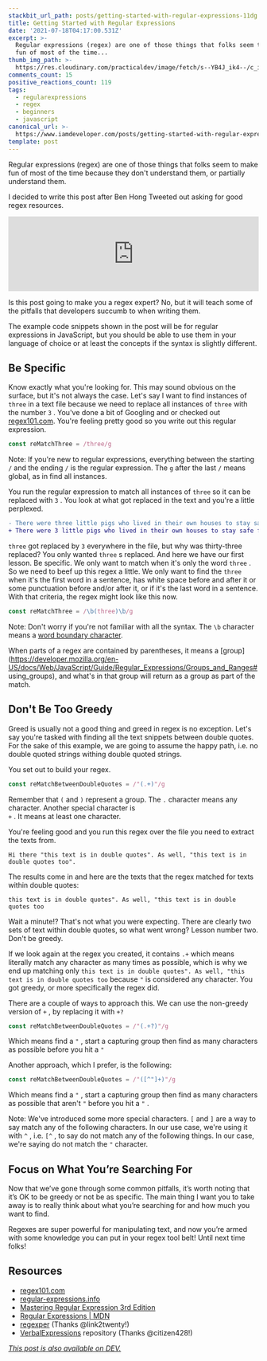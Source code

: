 ```yaml
---
stackbit_url_path: posts/getting-started-with-regular-expressions-11dg
title: Getting Started with Regular Expressions
date: '2021-07-18T04:17:00.531Z'
excerpt: >-
  Regular expressions (regex) are one of those things that folks seem to make
  fun of most of the time...
thumb_img_path: >-
  https://res.cloudinary.com/practicaldev/image/fetch/s--YB4J_ik4--/c_imagga_scale,f_auto,fl_progressive,h_420,q_auto,w_1000/https://dev-to-uploads.s3.amazonaws.com/uploads/articles/z4v5ldpkdcyphu9m07w4.png
comments_count: 15
positive_reactions_count: 119
tags:
  - regularexpressions
  - regex
  - beginners
  - javascript
canonical_url: >-
  https://www.iamdeveloper.com/posts/getting-started-with-regular-expressions-11dg
template: post
---
```

Regular expressions (regex) are one of those things that folks seem to make fun of most of the time because they don't understand them, or partially understand them.

I decided to write this post after Ben Hong Tweeted out asking for good regex resources.


<iframe class="liquidTag" src="https://dev.to/embed/twitter?args=1416417046150193152" style="border: 0; width: 100%;"></iframe>


Is this post going to make you a regex expert? No, but it will teach some of the pitfalls that developers succumb to when writing them.

The example code snippets shown in the post will be for regular expressions in JavaScript, but you should be able to use them in your language of choice or at least the concepts if the syntax is slightly different.

## Be Specific

Know exactly what you're looking for. This may sound obvious on the surface, but it's not always the case. Let's say I want to find instances of 
`three`
 in a text file because we need to replace all instances of 
`three`
 with the number 
`3`
. You've done a bit of Googling and or checked out [regex101.com](https://regex101.com). You're feeling pretty good so you write out this regular expression.


```javascript
const reMatchThree = /three/g
```


Note: If you're new to regular expressions, everything between the starting 
`/`
 and the ending 
`/`
 is the regular expression. The 
`g`
 after the last 
`/`
 means global, as in find all instances.

You run the regular expression to match all instances of 
`three`
 so it can be replaced with 
`3`
. You look at what got replaced in the text and you're a little perplexed.


```diff
- There were three little pigs who lived in their own houses to stay safe from the big bad wolf who was thirty-three years old.
+ There were 3 little pigs who lived in their own houses to stay safe from the big bad wolf who was thirty-3 years old.
```



`three`
 got replaced by 
`3`
 everywhere in the file, but why was thirty-three replaced? You only wanted 
`three`
s replaced. And here we have our first lesson. Be specific. We only want to match when it's only the word 
`three`
. So we need to beef up this regex a little. We only want to find the 
`three`
 when it's the first word in a sentence, has white space before and after it or some punctuation before and/or after it, or if it's the last word in a sentence. With that criteria, the regex might look like this now.


```javascript
const reMatchThree = /\b(three)\b/g
```


Note: Don't worry if you're not familiar with all the syntax. The 
`\b`
 character means a [word boundary character](https://regular-expressions.mobi/wordboundaries.html?wlr=1).

When parts of a regex are contained by parentheses, it means a [group](https://developer.mozilla.org/en-US/docs/Web/JavaScript/Guide/Regular_Expressions/Groups_and_Ranges# using_groups), and what's in that group will return as a group as part of the match.

## Don't Be Too Greedy

Greed is usually not a good thing and greed in regex is no exception. Let's say you're tasked with finding all the text snippets between double quotes. For the sake of this example, we are going to assume the happy path, i.e. no double quoted strings withing double quoted strings.

You set out to build your regex. 


```javascript
const reMatchBetweenDoubleQuotes = /"(.+)"/g
```


Remember that 
`(`
 and 
`)`
 represent a group. The 
`.`
 character means any character. Another special character is  
`+`
. It means at least one character. 

You're feeling good and you run this regex over the file you need to extract the texts from.


```text
Hi there "this text is in double quotes". As well, "this text is in double quotes too".
```


The results come in and here are the texts that the regex matched for texts within double quotes:


`this text is in double quotes". As well, "this text is in double quotes too`


Wait a minute!? That's not what you were expecting. There are clearly two sets of text within double quotes, so what went wrong? Lesson number two. Don't be greedy.

If we look again at the regex you created, it contains 
`.+`
 which means literally match any character as many times as possible, which is why we end up matching only 
`this text is in double quotes". As well, "this text is in double quotes too`
 because 
`"`
 is considered any character. You got greedy, or more specifically the regex did.

There are a couple of ways to approach this. We can use the non-greedy version of 
`+`
, by replacing it with 
`+?`



```javascript
const reMatchBetweenDoubleQuotes = /"(.+?)"/g
```


Which means find a 
`"`
, start a capturing group then find as many characters as possible before you hit a 
`"`


Another approach, which I prefer, is the following:


```javascript
const reMatchBetweenDoubleQuotes = /"([^"]+)"/g
```


Which means find a 
`"`
, start a capturing group then find as many characters as possible that aren't 
`"`
 before you hit a 
`"`
.

Note: We've introduced some more special characters. 
`[`
 and 
`]`
 are a way to say match any of the following characters. In our use case, we're using it with 
`^`
, i.e. 
`[^`
, to say do not match any of the following things. In our case, we're saying do not match the 
`"`
 character.

## Focus on What You’re Searching For

Now that we’ve gone through some common pitfalls, it’s worth noting that it’s OK to be greedy or not be as specific. The main thing I want you to take away is to really think about what you’re searching for and how much you want to find.

Regexes are super powerful for manipulating text, and now you’re armed with some knowledge you can put in your regex tool belt! Until next time folks!

## Resources

- [regex101.com](https://regex101.com)
- [regular-expressions.info](https://www.regular-expressions.info)
- [Mastering Regular Expression 3rd Edition](https://www.oreilly.com/library/view/mastering-regular-expressions/0596528124/)
- [Regular Expressions | MDN](https://developer.mozilla.org/en-US/docs/Web/JavaScript/Guide/Regular_Expressions)
- [regexper](https://regexper.com/) (Thanks @link2twenty!)
- [VerbalExpressions](https://github.com/VerbalExpressions) repository (Thanks @citizen428!)


*[This post is also available on DEV.](https://dev.to/nickytonline/getting-started-with-regular-expressions-11dg)*


<script>
const parent = document.getElementsByTagName('head')[0];
const script = document.createElement('script');
script.type = 'text/javascript';
script.src = 'https://cdnjs.cloudflare.com/ajax/libs/iframe-resizer/4.1.1/iframeResizer.min.js';
script.charset = 'utf-8';
script.onload = function() {
    window.iFrameResize({}, '.liquidTag');
};
parent.appendChild(script);
</script>    
